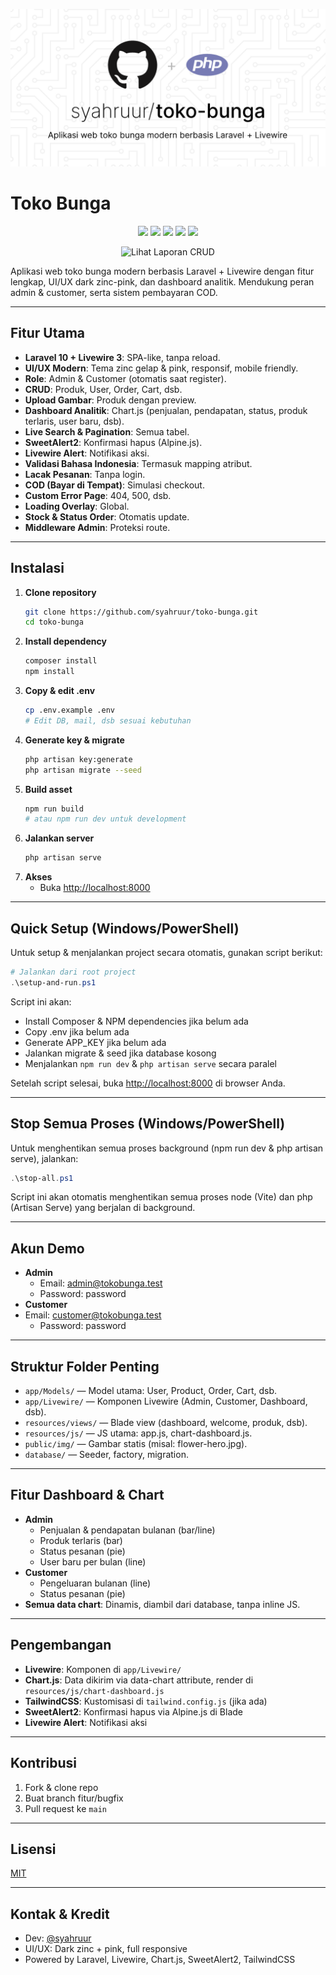 ![Toko Bunga](./public/img/toko-bunga.png)
# Toko Bunga

<p align="center">
  <img src="https://img.shields.io/badge/Laravel-12.x-red?logo=laravel" />
  <img src="https://img.shields.io/badge/Livewire-3.x-blueviolet?logo=laravel" />
  <img src="https://img.shields.io/badge/License-MIT-green" />
  <img src="https://img.shields.io/badge/Theme-Zinc%20%2B%20Pink-ff69b4" />
  <img src="https://img.shields.io/badge/Responsive-Yes-success" />
</p>

<p align="center">
  <a href="./LAPORAN-CRUD.md" style="text-decoration:none;">
    <img src="https://img.shields.io/badge/Lihat%20Laporan%20CRUD-blue?style=for-the-badge" alt="Lihat Laporan CRUD" />
  </a>
</p>

Aplikasi web toko bunga modern berbasis Laravel + Livewire dengan fitur lengkap, UI/UX dark zinc-pink, dan dashboard analitik. Mendukung peran admin & customer, serta sistem pembayaran COD.

---

## Fitur Utama

- **Laravel 10 + Livewire 3**: SPA-like, tanpa reload.
- **UI/UX Modern**: Tema zinc gelap & pink, responsif, mobile friendly.
- **Role**: Admin & Customer (otomatis saat register).
- **CRUD**: Produk, User, Order, Cart, dsb.
- **Upload Gambar**: Produk dengan preview.
- **Dashboard Analitik**: Chart.js (penjualan, pendapatan, status, produk terlaris, user baru, dsb).
- **Live Search & Pagination**: Semua tabel.
- **SweetAlert2**: Konfirmasi hapus (Alpine.js).
- **Livewire Alert**: Notifikasi aksi.
- **Validasi Bahasa Indonesia**: Termasuk mapping atribut.
- **Lacak Pesanan**: Tanpa login.
- **COD (Bayar di Tempat)**: Simulasi checkout.
- **Custom Error Page**: 404, 500, dsb.
- **Loading Overlay**: Global.
- **Stock & Status Order**: Otomatis update.
- **Middleware Admin**: Proteksi route.

---

## Instalasi

1. **Clone repository**
   ```bash
   git clone https://github.com/syahruur/toko-bunga.git
   cd toko-bunga
   ```
2. **Install dependency**
   ```bash
   composer install
   npm install
   ```
3. **Copy & edit .env**
   ```bash
   cp .env.example .env
   # Edit DB, mail, dsb sesuai kebutuhan
   ```
4. **Generate key & migrate**
   ```bash
   php artisan key:generate
   php artisan migrate --seed
   ```
5. **Build asset**
   ```bash
   npm run build
   # atau npm run dev untuk development
   ```
6. **Jalankan server**
   ```bash
   php artisan serve
   ```
7. **Akses**
   - Buka [http://localhost:8000](http://localhost:8000)

---

## Quick Setup (Windows/PowerShell)

Untuk setup & menjalankan project secara otomatis, gunakan script berikut:

```powershell
# Jalankan dari root project
.\setup-and-run.ps1
```

Script ini akan:
- Install Composer & NPM dependencies jika belum ada
- Copy .env jika belum ada
- Generate APP_KEY jika belum ada
- Jalankan migrate & seed jika database kosong
- Menjalankan `npm run dev` & `php artisan serve` secara paralel

Setelah script selesai, buka [http://localhost:8000](http://localhost:8000) di browser Anda.

---

## Stop Semua Proses (Windows/PowerShell)

Untuk menghentikan semua proses background (npm run dev & php artisan serve), jalankan:

```powershell
.\stop-all.ps1
```

Script ini akan otomatis menghentikan semua proses node (Vite) dan php (Artisan Serve) yang berjalan di background.

---

## Akun Demo

- **Admin**
  - Email: admin@tokobunga.test
  - Password: password
- **Customer**
- Email: customer@tokobunga.test
  - Password: password

---

## Struktur Folder Penting

- `app/Models/` — Model utama: User, Product, Order, Cart, dsb.
- `app/Livewire/` — Komponen Livewire (Admin, Customer, Dashboard, dsb).
- `resources/views/` — Blade view (dashboard, welcome, produk, dsb).
- `resources/js/` — JS utama: app.js, chart-dashboard.js.
- `public/img/` — Gambar statis (misal: flower-hero.jpg).
- `database/` — Seeder, factory, migration.

---

## Fitur Dashboard & Chart

- **Admin**
  - Penjualan & pendapatan bulanan (bar/line)
  - Produk terlaris (bar)
  - Status pesanan (pie)
  - User baru per bulan (line)
- **Customer**
  - Pengeluaran bulanan (line)
  - Status pesanan (pie)
- **Semua data chart**: Dinamis, diambil dari database, tanpa inline JS.

---

## Pengembangan

- **Livewire**: Komponen di `app/Livewire/`
- **Chart.js**: Data dikirim via data-chart attribute, render di `resources/js/chart-dashboard.js`
- **TailwindCSS**: Kustomisasi di `tailwind.config.js` (jika ada)
- **SweetAlert2**: Konfirmasi hapus via Alpine.js di Blade
- **Livewire Alert**: Notifikasi aksi

---

## Kontribusi

1. Fork & clone repo
2. Buat branch fitur/bugfix
3. Pull request ke `main`

---

## Lisensi

[MIT](./LICENSE)

---

## Kontak & Kredit

- Dev: [@syahruur](https://github.com/syahruur)
- UI/UX: Dark zinc + pink, full responsive
- Powered by Laravel, Livewire, Chart.js, SweetAlert2, TailwindCSS